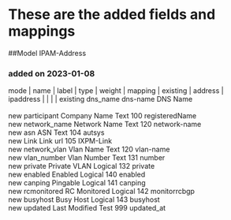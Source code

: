 # These are the added fields and mappings
##Model IPAM-Address
###  added on 2023-01-08

mode |       name |                   label |                  type |      weight |      mapping |
existing |   address |                ipaddress | | | | 
existing    dns_name  dns-name      DNS Name <br />
 <br />
new         participant             Company Name            Text        100         registeredName <br />
new         network_name            Network Name            Text        120         network-name <br />
new         asn                     ASN                     Text        104         autsys <br />
new         Link                    Link                    url         105         IXPM-Link <br />
new         network_vlan            Vlan Name               Text        120         vlan-name <br />
new         vlan_number             Vlan Number             Text        131         number <br />
new         private                 Private VLAN            Logical     132         private <br />
new         enabled                 Enabled                 Logical     140         enabled  <br />
new         canping                 Pingable                Logical     141         canping <br />
new         rcmonitored             RC Monitored            Logical     142         monitorrcbgp <br />
new         busyhost                Busy Host               Logical     143         busyhost <br />
new         updated                 Last Modified           Test        999         updated_at <br />
